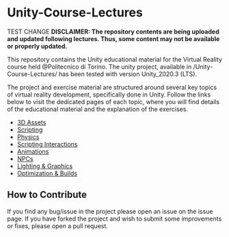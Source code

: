 # Unity-Course-Lectures
TEST CHANGE
**DISCLAIMER:
The repository contents are being uploaded and updated following lectures. Thus, some content may not be available or properly updated.**

This repository contains the Unity educational material for the Virtual Reality course held @Politecnico di Torino. 
The unity project, available in /Unity-Course-Lectures/ has been tested with version Unity_2020.3 (LTS).

The project and exercise material are structured around several key topics of virtual reality development, specifically done in Unity. Follow the links below to visit the dedicated pages of each topic, where you will find details of the educational material and the explanation of the exercises.

- [3D Assets]()
- [Scripting](docs/scripting/scripting.md)
- [Physics]()
- [Scripting Interactions]()
- [Animations]()
- [NPCs]()
- [Lighting & Graphics]()
- [Optimization & Builds]()


## How to Contribute
If you find any bug/issue in the project please open an issue on the issue page.
If you have forked the project and wish to submit some improvements or fixes, please open a pull request.
